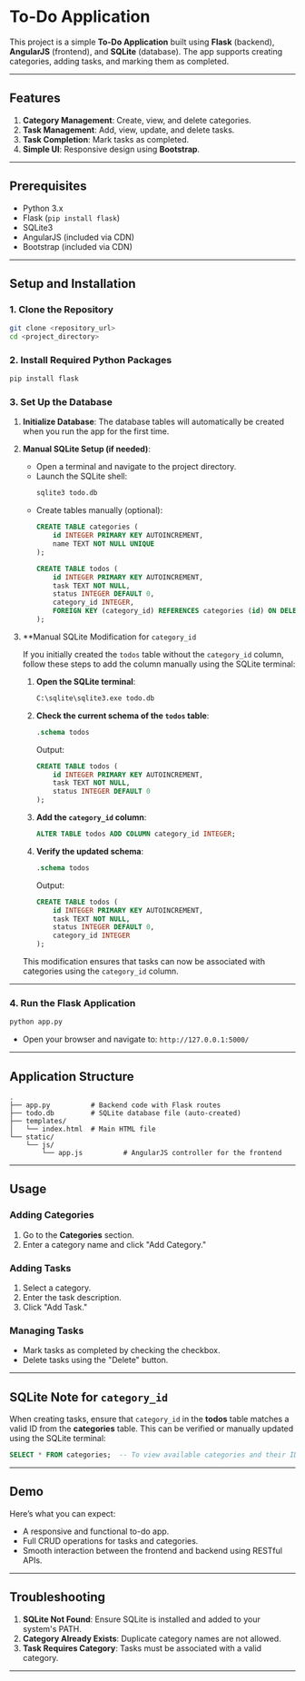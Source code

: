 # To-Do Application

This project is a simple **To-Do Application** built using **Flask** (backend), **AngularJS** (frontend), and **SQLite** (database). The app supports creating categories, adding tasks, and marking them as completed.

---

## Features
1. **Category Management**: Create, view, and delete categories.
2. **Task Management**: Add, view, update, and delete tasks.
3. **Task Completion**: Mark tasks as completed.
4. **Simple UI**: Responsive design using **Bootstrap**.

---

## Prerequisites
- Python 3.x
- Flask (`pip install flask`)
- SQLite3
- AngularJS (included via CDN)
- Bootstrap (included via CDN)

---

## Setup and Installation

### 1. Clone the Repository
```bash
git clone <repository_url>
cd <project_directory>
```

### 2. Install Required Python Packages
```bash
pip install flask
```

### 3. Set Up the Database
1. **Initialize Database**: The database tables will automatically be created when you run the app for the first time.
2. **Manual SQLite Setup (if needed)**:
   - Open a terminal and navigate to the project directory.
   - Launch the SQLite shell:
     ```bash
     sqlite3 todo.db
     ```
   - Create tables manually (optional):
     ```sql
     CREATE TABLE categories (
         id INTEGER PRIMARY KEY AUTOINCREMENT,
         name TEXT NOT NULL UNIQUE
     );

     CREATE TABLE todos (
         id INTEGER PRIMARY KEY AUTOINCREMENT,
         task TEXT NOT NULL,
         status INTEGER DEFAULT 0,
         category_id INTEGER,
         FOREIGN KEY (category_id) REFERENCES categories (id) ON DELETE CASCADE
     );
     ```
 3. **Manual SQLite Modification for `category_id`

     If you initially created the `todos` table without the `category_id` column, follow these steps to add the column manually using the SQLite terminal:

     1. **Open the SQLite terminal**:
        ```bash
        C:\sqlite\sqlite3.exe todo.db
        ```
     2. **Check the current schema of the `todos` table**:
        ```sql
        .schema todos
        ```
        Output:
        ```sql
        CREATE TABLE todos (
            id INTEGER PRIMARY KEY AUTOINCREMENT,
            task TEXT NOT NULL,
            status INTEGER DEFAULT 0
        );
        ```
     3. **Add the `category_id` column**:
        ```sql
        ALTER TABLE todos ADD COLUMN category_id INTEGER;
        ```

     4. **Verify the updated schema**:
        ```sql
        .schema todos
        ```
        Output:
        ```sql
        CREATE TABLE todos (
            id INTEGER PRIMARY KEY AUTOINCREMENT,
            task TEXT NOT NULL,
            status INTEGER DEFAULT 0,
            category_id INTEGER
        );
        ```
     This modification ensures that tasks can now be associated with categories using the `category_id` column.

---

### 4. Run the Flask Application
```bash
python app.py
```
- Open your browser and navigate to: `http://127.0.0.1:5000/`

---

## Application Structure
```plaintext
.
├── app.py          # Backend code with Flask routes
├── todo.db         # SQLite database file (auto-created)
├── templates/
│   └── index.html  # Main HTML file
└── static/
    └── js/       
        └── app.js          # AngularJS controller for the frontend
```

---

## Usage

### Adding Categories
1. Go to the **Categories** section.
2. Enter a category name and click "Add Category."

### Adding Tasks
1. Select a category.
2. Enter the task description.
3. Click "Add Task."

### Managing Tasks
- Mark tasks as completed by checking the checkbox.
- Delete tasks using the "Delete" button.

---

## SQLite Note for `category_id`
When creating tasks, ensure that `category_id` in the **todos** table matches a valid ID from the **categories** table. This can be verified or manually updated using the SQLite terminal:
```sql
SELECT * FROM categories;  -- To view available categories and their IDs.
```

---

## Demo
Here’s what you can expect:
- A responsive and functional to-do app.
- Full CRUD operations for tasks and categories.
- Smooth interaction between the frontend and backend using RESTful APIs.

---

## Troubleshooting
1. **SQLite Not Found**: Ensure SQLite is installed and added to your system's PATH.
2. **Category Already Exists**: Duplicate category names are not allowed.
3. **Task Requires Category**: Tasks must be associated with a valid category.

---
